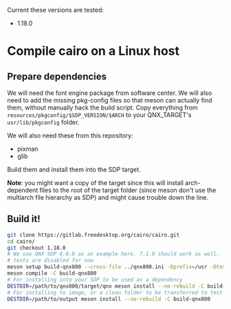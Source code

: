 Current these versions are tested:
+ 1.18.0

# Compile cairo on a Linux host
## Prepare dependencies
We will need the font engine package from software center. We will also need to add the missing pkg-config files so that meson can actually find them, without manually hack the build script. Copy everything from `resources/pkgconfig/$SDP_VERSION/$ARCH` to your QNX_TARGET's `usr/lib/pkgconfig` folder.

We will also need these from this repository:
+ pixman
+ glib

Build them and install them into the SDP target.

**Note**: you might want a copy of the target since this will install arch-dependent files to the root of the target folder (since meson don't use the multiarch file hierarchy as SDP) and might cause trouble down the line.

## Build it!
```bash
git clone https://gitlab.freedesktop.org/cairo/cairo.git
cd cairo/
git checkout 1.18.0
# We use QNX SDP 8.0.0 as an example here. 7.1.0 should work as well.
# tests are disabled for now
meson setup build-qnx800 --cross-file ../qnx800.ini -Dprefix=/usr -Dtests=disabled
meson compile -C build-qnx800
# For installing into your SDP to be used as a dependency
DESTDIR=/path/to/qnx800/target/qnx meson install --no-rebuild -C build-qnx800
# For installing to image, or a clean folder to be transferred to test platform
DESTDIR=/path/to/output meson install --no-rebuild -C build-qnx800
```
